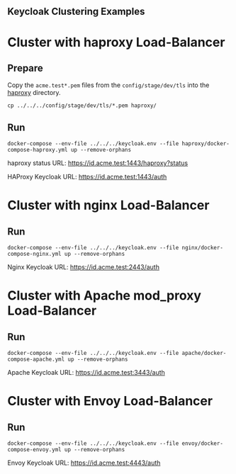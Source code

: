 Keycloak Clustering Examples
----

# Cluster with haproxy Load-Balancer 

## Prepare

Copy the `acme.test*.pem` files from the `config/stage/dev/tls` into the [haproxy](haproxy) directory.
```
cp ../../../config/stage/dev/tls/*.pem haproxy/
```


## Run 
```
docker-compose --env-file ../../../keycloak.env --file haproxy/docker-compose-haproxy.yml up --remove-orphans
```

haproxy status URL: https://id.acme.test:1443/haproxy?status

HAProxy Keycloak URL: https://id.acme.test:1443/auth

# Cluster with nginx Load-Balancer

## Run
```
docker-compose --env-file ../../../keycloak.env --file nginx/docker-compose-nginx.yml up --remove-orphans
```

Nginx Keycloak URL: https://id.acme.test:2443/auth

# Cluster with Apache mod_proxy Load-Balancer

## Run
```
docker-compose --env-file ../../../keycloak.env --file apache/docker-compose-apache.yml up --remove-orphans
```

Apache Keycloak URL: https://id.acme.test:3443/auth

# Cluster with Envoy Load-Balancer

## Run
```
docker-compose --env-file ../../../keycloak.env --file envoy/docker-compose-envoy.yml up --remove-orphans
```

Envoy Keycloak URL: https://id.acme.test:4443/auth
